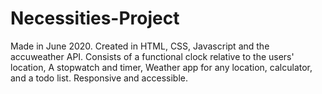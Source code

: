 # Necessities-Project

Made in June 2020. 
Created in HTML, CSS, Javascript and the accuweather API. 
Consists of a functional clock relative to the users' location, A stopwatch and timer, Weather app for any location, calculator, and a todo list.
Responsive and accessible.
